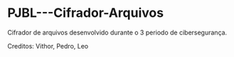 # PJBL---Cifrador-Arquivos
Cifrador de arquivos desenvolvido durante o 3 periodo de cibersegurança.

Creditos: Vithor, Pedro, Leo
